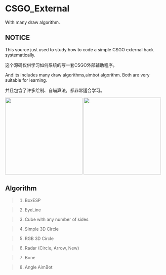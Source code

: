 # CSGO_External
With many draw algorithm.
## NOTICE

This source just used to study how to code a simple CSGO external hack systematically.

这个源码仅供学习如何系统的写一套CSGO外部辅助程序。

And its includes many draw algorithms,aimbot algorithm. Both are very suitable for learning.

并且包含了许多绘制、自瞄算法，都非常适合学习。

<img src="https://github.com/TKazer/CSGO_External/tree/master/Image/1.png" width="250" height="250" />
<img src="https://github.com/TKazer/CSGO_External/tree/master/Image/2.png" width="250" height="250" />

## Algorithm

> 1. BoxESP

> 2. EyeLine

> 3. Cube with any number of sides

> 4. Simple 3D Circle

> 5. RGB 3D Circle

> 6. Radar (Circle, Arrow, New)

> 7. Bone

> 8. Angle AimBot

